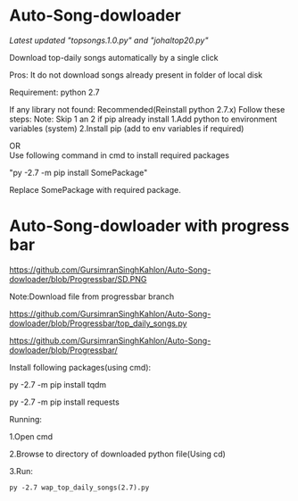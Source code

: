 # Auto-Song-dowloader

*Latest updated "topsongs.1.0.py" and "johaltop20.py"*

Download top-daily songs automatically by a single click

Pros: It do not download songs already present in folder of local disk

Requirement: python 2.7

If any library not found:
  Recommended(Reinstall python 2.7.x)
  Follow these steps:
  Note: Skip 1 an 2 if pip already install
  1.Add python to environment variables (system)
  2.Install pip (add to env variables if required)

OR  
  Use following command in cmd to install required packages
  
  "py -2.7 -m pip install SomePackage"
  
  Replace SomePackage with required package.
  
# Auto-Song-dowloader with progress bar

https://github.com/GursimranSinghKahlon/Auto-Song-dowloader/blob/Progressbar/SD.PNG

Note:Download file from progressbar branch

https://github.com/GursimranSinghKahlon/Auto-Song-dowloader/blob/Progressbar/top_daily_songs.py

https://github.com/GursimranSinghKahlon/Auto-Song-dowloader/blob/Progressbar/

Install following packages(using cmd):

  py -2.7 -m pip install tqdm
  
  py -2.7 -m pip install requests

Running:

  1.Open cmd
  
  2.Browse to directory of downloaded python file(Using cd)
  
  3.Run:
  
    py -2.7 wap_top_daily_songs(2.7).py
